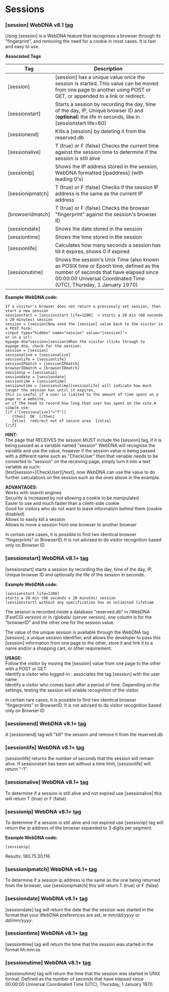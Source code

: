 # Sessions

### \[session] WebDNA v8.1 [tag](https://docs.webdna.us/contexts-and-tags)

Using \[session] is a WebDNA feature that recognises a browser through its "fingerprint", and removing the need for a cookie in most cases. It is fast and easy to use.

**Associated Tags**

| Tag               | Description                                                                                                                                                                                          |
| ----------------- | ---------------------------------------------------------------------------------------------------------------------------------------------------------------------------------------------------- |
| \[session]        | \[session] has a unique value once the session is started. This value can be moved from one page to another using POST or GET, or appended to a link or redirect.                                    |
| \[sessionstart]   | Starts a session by recording the day, time of the day, IP, Unique browser ID and (**optional**) the life in seconds, like in \[sessionstart life=60]                                                |
| \[sessionend]     | Kills a \[session] by deleting it from the reserved.db                                                                                                                                               |
| \[sessionalive]   | T (true) or F (false) Checks the current time against the session time to determine if the session is still alive                                                                                    |
| \[sessionip]      | Shows the IP address stored in the session, WebDNA formatted \[ipaddress] (with leading 0's)                                                                                                         |
| \[sessionipmatch] | T (true) or F (false) Checks if the session IP address is the same as the current IP address                                                                                                         |
| \[browseridmatch] | T (true) or F (false) Checks the browser "fingerprint" against the session's browser ID                                                                                                              |
| \[sessiondate]    | Shows the date stored in the session                                                                                                                                                                 |
| \[sessiontime]    | Shows the time stored in the session                                                                                                                                                                 |
| \[sessionlife]    | Calculates how many seconds a session has till it expires, shows 0 if expired                                                                                                                        |
| \[sessionutime]   | Shows the session's Unix Time (also known as POSIX time or Epoch time, defined as the number of seconds that have elapsed since 00:00:00 Universal Coordinated Time (UTC), Thursday, 1 January 1970) |

**Example WebDNA code:**

```
If a visitor's browser does not return a previously set session, then start a new session
sessionstart = [sessionstart life=1200]  < starts a 20 min (60 seconds x 20 minutes) session
session = [session]Now send the [session] value back to the visitor in a POST form:
<input type="hidden" name="session" value="[session]">
or in a url:
mypage.dna?session=[session]When the visitor clicks through to mypage.dna, check for the session:
session = [session]
sessionalive = [sessionalive]
sessionlife = [sessionlife]
sessionIPmatch = [sessionIPmatch]
browserIDmatch = [browserIDmatch]
sessionip = [sessionip]
sessiondate = [sessiondate]
sessiontime = [sessiontime]
sessionutime = [sessionutime][sessionlife] will indicate how much longer the session has until it expires,
this is useful if a user is limited to the amount of time spent on a page or a website, 
or if the need to record how long that user has spent on the site.A simple use:
[if ("[sessionalive]"="T")]
   [then]  OK  [/then]
   [else]  redirect out of secure area  [/else]
[/if]
```

**HINT:**\
The page that RECEIVES the session MUST include the \[session] tag, if it is being passed as a variable named "session" WebDNA will recognise the variable and use the value, however if the session value is being passed with a different name such as "CheckUser" then that variable needs to be converted to "session" on the receiving page, simply turn it into a text variable as such:\
\[text]session=\[CheckUser]\[/text], now WebDNA can use the value to do further calculations on the session such as the ones above in the example.

**ADVANTAGES:**\
Works with search engines\
Security is increased by not allowing a cookie to be manipulated\
Easier to use and much faster than a client-side cookie\
Good for visitors who do not want to leave information behind them (cookie disabled)\
Allows to easily kill a session\
Allows to move a session from one browser to another browser

In certain rare cases, it is possible to find two identical browser "fingerprints" or BrowserID. It is not advised to do visitor recognition based only on Browser ID

### \[sessionstart] WebDNA v8.1+ [tag](https://docs.webdna.us/contexts-and-tags)

\[sessionstart] starts a session by recording the day, time of the day, IP, Unique browser ID and optionally the life of the session in seconds.

**Example WebDNA code:**

```
[sessionstart life=1200]
starts a 20 min (60 seconds x 20 minutes) session
[sessionstart] without any specification has an unlimited lifetime
```

The session is recorded inside a database "reserved.db" in /WebDNA (FastCGI version) or in /globals/ (server version), one column is for the "browserID" and the other one for the session value.

The value of the unique session is available through the WebDNA tag \[session], a unique session identifier, and allows the developer to pass this \[session] information from one page to the other, store it and link it to a name and/or a shopping cart, or other requirement.

**USAGE:**\
Follow the visitor by moving the \[session] value from one page to the other with a POST or GET\
Identify a visitor who logged-in : associates the tag \[session] with the user name\
Identify a visitor who comes back after a period of time. Depending on the settings, testing the session will enable recognition of the visitor.

In certain rare cases, it is possible to find two identical browser "fingerprints" or BrowserID. It is not advised to do visitor recognition based only on Browser ID

### \[sessionend] WebDNA v8.1+ [tag](https://docs.webdna.us/contexts-and-tags)

A \[sessionend] tag will "kill" the session and remove it from the reserved.db

### \[sessionlife] WebDNA v8.1+ [tag](https://docs.webdna.us/contexts-and-tags)

\[sessionlife] returns the number of seconds that the session will remain alive. If sessionstart has been set without a time limit, \[sessionlife] will return "-1".

### \[sessionalive] WebDNA v8.1+ [tag](https://docs.webdna.us/contexts-and-tags)

To determine if a session is still alive and not expired use \[sessionalive] this will return T (true) or F (false)

### \[sessionip] WebDNA v8.1+ [tag](https://docs.webdna.us/contexts-and-tags)

To determine if a session is still alive and not expired use \[sessionip] tag will return the ip address of the browser expanded to 3 digits per segment.

**Example WebDNA code:**

```
[sessionip]
```

Results: 180.75.30.116

### \[sessionipmatch] WebDNA v8.1+ [tag](https://docs.webdna.us/contexts-and-tags)

To determine if a session ip address is the same as the one being returned from the browser, use \[sessionipmatch] this will return T (true) or F (false)

### \[sessiondate] WebDNA v8.1+ [tag](https://docs.webdna.us/contexts-and-tags)

\[sessiondate] tag will return the date that the session was started in the format that your WebDNA preferences are set, ie _mm/dd/yyyy_ or _dd/mm/yyyy_.

### \[sessiontime] WebDNA v8.1+ [tag](https://docs.webdna.us/contexts-and-tags)

\[sessiontime] tag will return the time that the session was started in the format hh:mm:ss

### \[sessionutime] WebDNA v8.1+ [tag](https://docs.webdna.us/contexts-and-tags)

\[sessionutime] tag will return the time that the session was started in UNIX format. Defined as the number of seconds that have elapsed since 00:00:00 Universal Coordinated Time (UTC), Thursday, 1 January 1970.

